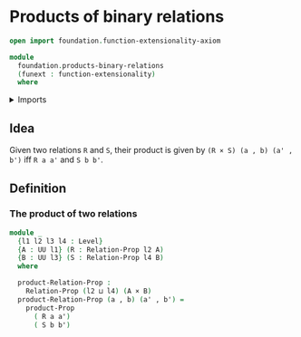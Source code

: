 # Products of binary relations

```agda
open import foundation.function-extensionality-axiom

module
  foundation.products-binary-relations
  (funext : function-extensionality)
  where
```

<details><summary>Imports</summary>

```agda
open import foundation.binary-relations funext
open import foundation.dependent-pair-types
open import foundation.universe-levels

open import foundation-core.cartesian-product-types
open import foundation-core.propositions
```

</details>

## Idea

Given two relations `R` and `S`, their product is given by
`(R × S) (a , b) (a' , b')` iff `R a a'` and `S b b'`.

## Definition

### The product of two relations

```agda
module _
  {l1 l2 l3 l4 : Level}
  {A : UU l1} (R : Relation-Prop l2 A)
  {B : UU l3} (S : Relation-Prop l4 B)
  where

  product-Relation-Prop :
    Relation-Prop (l2 ⊔ l4) (A × B)
  product-Relation-Prop (a , b) (a' , b') =
    product-Prop
      ( R a a')
      ( S b b')
```
